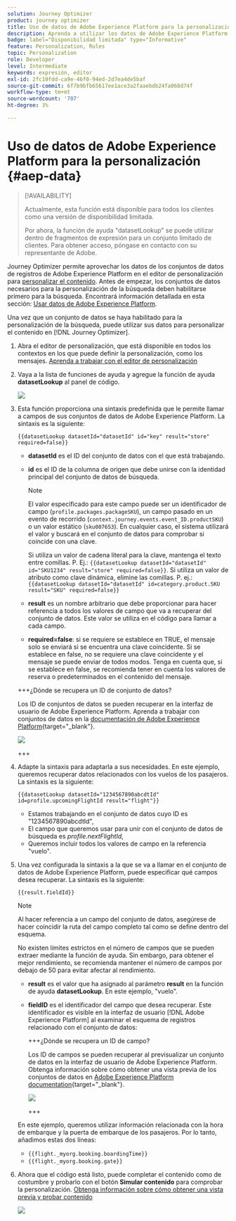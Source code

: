 ```yaml
---
solution: Journey Optimizer
product: journey optimizer
title: Uso de datos de Adobe Experience Platform para la personalización
description: Aprenda a utilizar los datos de Adobe Experience Platform para la personalización.
badge: label="Disponibilidad limitada" type="Informative"
feature: Personalization, Rules
topic: Personalization
role: Developer
level: Intermediate
keywords: expresión, editor
exl-id: 2fc10fdd-ca9e-46f0-94ed-2d7ea4de5baf
source-git-commit: 6f7b9bfb65617ee1ace3a2faaebdb24fa068d74f
workflow-type: tm+mt
source-wordcount: '707'
ht-degree: 3%

---
```


# Uso de datos de Adobe Experience Platform para la personalización {#aep-data}

>[!AVAILABILITY]
>
>Actualmente, esta función está disponible para todos los clientes como una versión de disponibilidad limitada.
>
>Por ahora, la función de ayuda &quot;datasetLookup&quot; se puede utilizar dentro de fragmentos de expresión para un conjunto limitado de clientes. Para obtener acceso, póngase en contacto con su representante de Adobe.

Journey Optimizer permite aprovechar los datos de los conjuntos de datos de registros de Adobe Experience Platform en el editor de personalización para [personalizar el contenido](../personalization/personalize.md). Antes de empezar, los conjuntos de datos necesarios para la personalización de la búsqueda deben habilitarse primero para la búsqueda. Encontrará información detallada en esta sección: [Usar datos de Adobe Experience Platform](../data/lookup-aep-data.md).

Una vez que un conjunto de datos se haya habilitado para la personalización de la búsqueda, puede utilizar sus datos para personalizar el contenido en [!DNL Journey Optimizer].

1. Abra el editor de personalización, que está disponible en todos los contextos en los que puede definir la personalización, como los mensajes. [Aprenda a trabajar con el editor de personalización](../personalization/personalization-build-expressions.md)

1. Vaya a la lista de funciones de ayuda y agregue la función de ayuda **datasetLookup** al panel de código.

   ![](assets/aep-data-helper.png)

1. Esta función proporciona una sintaxis predefinida que le permite llamar a campos de sus conjuntos de datos de Adobe Experience Platform. La sintaxis es la siguiente:

   ```
   {{datasetLookup datasetId="datasetId" id="key" result="store" required=false}}
   ```

   * **datasetId** es el ID del conjunto de datos con el que está trabajando.
   * **id** es el ID de la columna de origen que debe unirse con la identidad principal del conjunto de datos de búsqueda.

     >[!NOTE]
     >
     >El valor especificado para este campo puede ser un identificador de campo (`profile.packages.packageSKU`), un campo pasado en un evento de recorrido (`context.journey.events.event_ID.productSKU`) o un valor estático (`sku007653`). En cualquier caso, el sistema utilizará el valor y buscará en el conjunto de datos para comprobar si coincide con una clave.
     >
     >Si utiliza un valor de cadena literal para la clave, mantenga el texto entre comillas. P. Ej.: `{{datasetLookup datasetId="datasetId" id="SKU1234" result="store" required=false}}`. Si utiliza un valor de atributo como clave dinámica, elimine las comillas. P. ej.: `{{datasetLookup datasetId="datasetId" id=category.product.SKU result="SKU" required=false}}`

   * **result** es un nombre arbitrario que debe proporcionar para hacer referencia a todos los valores de campo que va a recuperar del conjunto de datos. Este valor se utiliza en el código para llamar a cada campo.

   * **required=false**: si se requiere se establece en TRUE, el mensaje solo se enviará si se encuentra una clave coincidente. Si se establece en false, no se requiere una clave coincidente y el mensaje se puede enviar de todos modos. Tenga en cuenta que, si se establece en false, se recomienda tener en cuenta los valores de reserva o predeterminados en el contenido del mensaje.

   +++¿Dónde se recupera un ID de conjunto de datos?

   Los ID de conjuntos de datos se pueden recuperar en la interfaz de usuario de Adobe Experience Platform. Aprenda a trabajar con conjuntos de datos en la [documentación de Adobe Experience Platform](https://experienceleague.adobe.com/es/docs/experience-platform/catalog/datasets/user-guide#view-datasets){target="_blank"}.

   ![](assets/aep-data-dataset.png)

   +++

1. Adapte la sintaxis para adaptarla a sus necesidades. En este ejemplo, queremos recuperar datos relacionados con los vuelos de los pasajeros. La sintaxis es la siguiente:

   ```
   {{datasetLookup datasetId="1234567890abcdtId" id=profile.upcomingFlightId result="flight"}}
   ```

   * Estamos trabajando en el conjunto de datos cuyo ID es &quot;1234567890abcdtId&quot;,
   * El campo que queremos usar para unir con el conjunto de datos de búsqueda es *profile.nextFlightId*,
   * Queremos incluir todos los valores de campo en la referencia &quot;vuelo&quot;.

1. Una vez configurada la sintaxis a la que se va a llamar en el conjunto de datos de Adobe Experience Platform, puede especificar qué campos desea recuperar. La sintaxis es la siguiente:

   ```
   {{result.fieldId}}
   ```

   >[!NOTE]
   >
   >Al hacer referencia a un campo del conjunto de datos, asegúrese de hacer coincidir la ruta del campo completo tal como se define dentro del esquema.
   >
   >No existen límites estrictos en el número de campos que se pueden extraer mediante la función de ayuda. Sin embargo, para obtener el mejor rendimiento, se recomienda mantener el número de campos por debajo de 50 para evitar afectar al rendimiento.

   * **result** es el valor que ha asignado al parámetro **result** en la función de ayuda **datasetLookup**. En este ejemplo, &quot;vuelo&quot;.
   * **fieldID** es el identificador del campo que desea recuperar. Este identificador es visible en la interfaz de usuario [!DNL Adobe Experience Platform] al examinar el esquema de registros relacionado con el conjunto de datos:

     +++¿Dónde se recupera un ID de campo?

     Los ID de campos se pueden recuperar al previsualizar un conjunto de datos en la interfaz de usuario de Adobe Experience Platform. Obtenga información sobre cómo obtener una vista previa de los conjuntos de datos en [Adobe Experience Platform documentation](https://experienceleague.adobe.com/es/docs/experience-platform/catalog/datasets/user-guide#preview){target="_blank"}.

     ![](assets/aep-data-field.png)

     +++

   En este ejemplo, queremos utilizar información relacionada con la hora de embarque y la puerta de embarque de los pasajeros. Por lo tanto, añadimos estas dos líneas:

   * `{{flight._myorg.booking.boardingTime}}`
   * `{{flight._myorg.booking.gate}}`

1. Ahora que el código está listo, puede completar el contenido como de costumbre y probarlo con el botón **Simular contenido** para comprobar la personalización. [Obtenga información sobre cómo obtener una vista previa y probar contenido](../content-management/preview-test.md)


   ![](assets/aep-data-sample.png)
